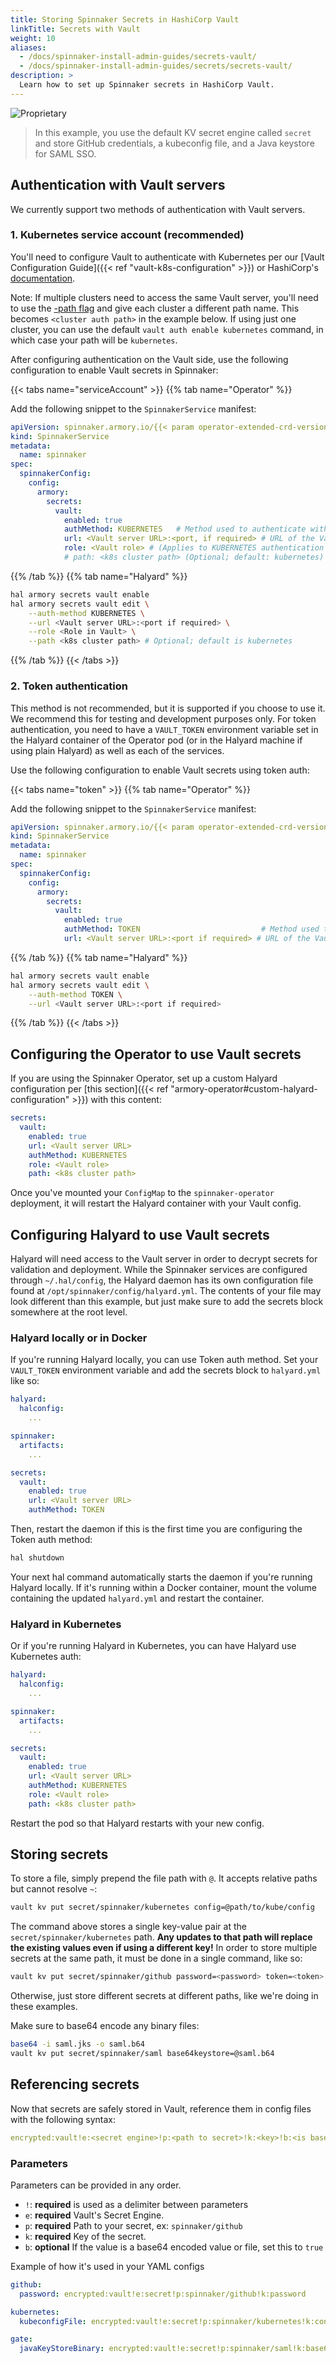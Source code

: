 ```yaml
---
title: Storing Spinnaker Secrets in HashiCorp Vault
linkTitle: Secrets with Vault
weight: 10
aliases:
  - /docs/spinnaker-install-admin-guides/secrets-vault/
  - /docs/spinnaker-install-admin-guides/secrets/secrets-vault/
description: >
  Learn how to set up Spinnaker secrets in HashiCorp Vault.
---
```

![Proprietary](/images/proprietary.svg)
>In this example, you use the default KV secret engine called `secret` and store GitHub credentials, a kubeconfig file, and a Java keystore for SAML SSO.

## Authentication with Vault servers

We currently support two methods of authentication with Vault servers.

### 1. Kubernetes service account (recommended)

You'll need to configure Vault to authenticate with Kubernetes per our [Vault Configuration Guide]({{< ref "vault-k8s-configuration" >}}) or HashiCorp's [documentation](https://www.vaultproject.io/docs/auth/kubernetes.html#configuration).

Note: If multiple clusters need to access the same Vault server, you'll need to use the [-path flag](https://www.vaultproject.io/docs/commands/auth/enable.html#usage) and give each cluster a different path name. This becomes `<cluster auth path>` in the example below. If using just one cluster, you can use the default `vault auth enable kubernetes` command, in which case your path will be `kubernetes`.

After configuring authentication on the Vault side, use the following configuration to enable Vault secrets in Spinnaker:

{{< tabs name="serviceAccount" >}}
{{% tab name="Operator" %}}

Add the following snippet to the `SpinnakerService` manifest:

```yaml
apiVersion: spinnaker.armory.io/{{< param operator-extended-crd-version >}}
kind: SpinnakerService
metadata:
  name: spinnaker
spec:
  spinnakerConfig:  
    config:
      armory:
        secrets:
          vault:
            enabled: true
            authMethod: KUBERNETES   # Method used to authenticate with the Vault endpoint. Must be either KUBERNETES for Kubernetes service account auth or TOKEN for Vault token auth. The TOKEN method will require a VAULT_TOKEN environment variable set for Operator and the services.  
            url: <Vault server URL>:<port, if required> # URL of the Vault endpoint from Spinnaker services.
            role: <Vault role> # (Applies to KUBERNETES authentication method) Name of the role against which the login is being attempted.
            # path: <k8s cluster path> (Optional; default: kubernetes) Applies to KUBERNETES authentication method) Path of the kubernetes authentication backend mount. Default is "kubernetes"
```
{{% /tab %}}
{{% tab name="Halyard" %}}

```bash
hal armory secrets vault enable
hal armory secrets vault edit \
    --auth-method KUBERNETES \
    --url <Vault server URL>:<port if required> \
    --role <Role in Vault> \
    --path <k8s cluster path> # Optional; default is kubernetes
```

{{% /tab %}}
{{< /tabs >}}

### 2. Token authentication

This method is not recommended, but it is supported if you choose to use it. We recommend this for testing and development purposes only. For token authentication, you need to have a `VAULT_TOKEN` environment variable set in the Halyard container of the Operator pod (or in the Halyard machine if using plain Halyard) as well as each of the services.

Use the following configuration to enable Vault secrets using token auth:

{{< tabs name="token" >}}
{{% tab name="Operator" %}}


Add the following snippet to the `SpinnakerService` manifest:

```yaml
apiVersion: spinnaker.armory.io/{{< param operator-extended-crd-version >}}
kind: SpinnakerService
metadata:
  name: spinnaker
spec:
  spinnakerConfig:  
    config:
      armory:
        secrets:
          vault:
            enabled: true
            authMethod: TOKEN                           # Method used to authenticate with the Vault endpoint. Must be either KUBERNETES for Kubernetes service account auth or TOKEN for Vault token auth. The TOKEN method will require a VAULT_TOKEN environment variable set for Operator and the services.  
            url: <Vault server URL>:<port if required> # URL of the Vault endpoint from Spinnaker services.
```

{{% /tab %}}
{{% tab name="Halyard" %}}


```bash
hal armory secrets vault enable
hal armory secrets vault edit \
    --auth-method TOKEN \
    --url <Vault server URL>:<port if required>
```

{{% /tab %}}
{{< /tabs >}}

## Configuring the Operator to use Vault secrets

If you are using the Spinnaker Operator, set up a custom Halyard configuration per [this section]({{< ref "armory-operator#custom-halyard-configuration" >}}) with this content:

```yaml
secrets:
  vault:
    enabled: true
    url: <Vault server URL>
    authMethod: KUBERNETES
    role: <Vault role>
    path: <k8s cluster path>
```

Once you've mounted your `ConfigMap` to the `spinnaker-operator` deployment, it will restart the Halyard container with your Vault config.

## Configuring Halyard to use Vault secrets

Halyard will need access to the Vault server in order to decrypt secrets for validation and deployment. While the Spinnaker services are configured through `~/.hal/config`, the Halyard daemon has its own configuration file found at `/opt/spinnaker/config/halyard.yml`. The contents of your file may look different than this example, but just make sure to add the secrets block somewhere at the root level.

### Halyard locally or in Docker
If you're running Halyard locally, you can use Token auth method. Set your `VAULT_TOKEN` environment variable and add the secrets block to `halyard.yml` like so:

```yaml
halyard:
  halconfig:
    ...

spinnaker:
  artifacts:
    ...

secrets:
  vault:
    enabled: true
    url: <Vault server URL>
    authMethod: TOKEN
```

Then, restart the daemon if this is the first time you are configuring the Token auth method:

```bash
hal shutdown
```
Your next hal command automatically starts the daemon if you're running Halyard locally. If it's running within a Docker container, mount the volume containing the updated `halyard.yml` and restart the container.

### Halyard in Kubernetes
Or if you're running Halyard in Kubernetes, you can have Halyard use Kubernetes auth:
```yaml
halyard:
  halconfig:
    ...

spinnaker:
  artifacts:
    ...

secrets:
  vault:
    enabled: true
    url: <Vault server URL>
    authMethod: KUBERNETES
    role: <Vault role>
    path: <k8s cluster path>
```
Restart the pod so that Halyard restarts with your new config.

## Storing secrets
To store a file, simply prepend the file path with `@`. It accepts relative paths but cannot resolve `~`:

```bash
vault kv put secret/spinnaker/kubernetes config=@path/to/kube/config
```
The command above stores a single key-value pair at the `secret/spinnaker/kubernetes` path. **Any updates to that path will replace the existing values even if using a different key!** In order to store multiple secrets at the same path, it must be done in a single command, like so:
```bash
vault kv put secret/spinnaker/github password=<password> token=<token>
```
Otherwise, just store different secrets at different paths, like we're doing in these examples.

Make sure to base64 encode any binary files:
```bash
base64 -i saml.jks -o saml.b64
vault kv put secret/spinnaker/saml base64keystore=@saml.b64
```


## Referencing secrets

Now that secrets are safely stored in Vault, reference them in config files with the following syntax:

```yaml
encrypted:vault!e:<secret engine>!p:<path to secret>!k:<key>!b:<is base64 encoded?>
```

### Parameters
Parameters can be provided in any order.

- `!`: **required** is used as a delimiter between parameters
- `e`: **required** Vault's Secret Engine.
- `p`: **required** Path to your secret, ex: `spinnaker/github`
- `k`: **required** Key of the secret.
- `b`: **optional** If the value is a base64 encoded value or file, set this to `true`

Example of how it's used in your YAML configs
```yml
github:
  password: encrypted:vault!e:secret!p:spinnaker/github!k:password

kubernetes:
  kubeconfigFile: encrypted:vault!e:secret!p:spinnaker/kubernetes!k:config

gate:
  javaKeyStoreBinary: encrypted:vault!e:secret!p:spinnaker/saml!k:base64keystore!b:true
```
